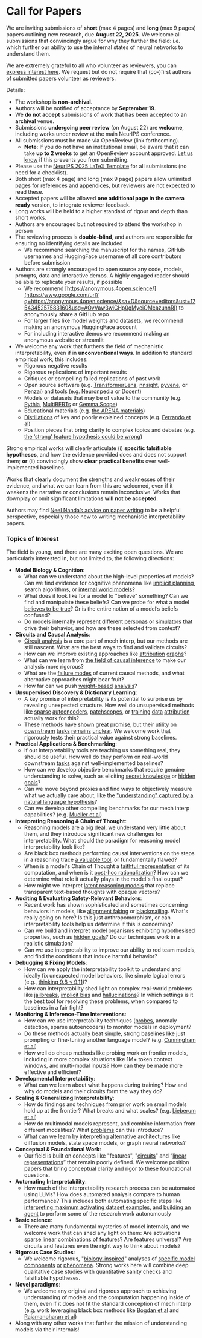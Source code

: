 # Call for Papers
We are inviting submissions of **short** (max 4 pages) and **long** (max 9 pages) papers outlining new research, due **August 22, 2025**. We welcome all submissions that convincingly argue for why they further the field: i.e. which further our ability to use the internal states of neural networks to understand them. 

We are extremely grateful to all who volunteer as reviewers, you can [express interest here](https://www.google.com/url?q=https://docs.google.com/forms/d/e/1FAIpQLSdiw1SJllzoTz_nqzDTzTOGb9DV3W_truQyh-WvYj_QGIi7Mg/viewform?usp%3Ddialog&sa=D&source=editors&ust=1754345257577003&usg=AOvVaw1HmjFgdVOohU-GVtJ2TJBM). We request but do not require that (co-)first authors of submitted papers volunteer as reviewers. 

Details: 
* The workshop is **non-archival**.
* Authors will be notified of acceptance by **September 19**.
* We **do not accept** submissions of work that has been accepted to an **archival** venue.
* Submissions **undergoing peer review** (on August 22) are **welcome**, including works under review at the main NeurIPS conference.
* All submissions must be made via OpenReview (link forthcoming).
  * **Note**: If you do not have an institutional email, be aware that it can take **up to 2 weeks** to get an OpenReview account approved. [Let us know](mailto:neurips2025@mechinterpworkshop.com) if this prevents you from submitting.
* Please use the [NeurIPS 2025 LaTeX Template](https://www.google.com/url?q=https://media.neurips.cc/Conferences/NeurIPS2025/Styles.zip&sa=D&source=editors&ust=1754345257580163&usg=AOvVaw3grh8Xn60m3tHCmhvwJ-qI) for all submissions (no need for a checklist).
* Both short (max 4 page) and long (max 9 page) papers allow unlimited pages for references and appendices, but reviewers are not expected to read these.
* Accepted papers will be allowed **one additional page in the camera ready** version, to integrate reviewer feedback.
* Long works will be held to a higher standard of rigour and depth than short works.
* Authors are encouraged but not required to attend the workshop in person
* The reviewing process is **double-blind**, and authors are responsible for ensuring no identifying details are included
  * We recommend searching the manuscript for the names, GitHub usernames and HuggingFace username of all core contributors before submission
* Authors are strongly encouraged to open source any code, models, prompts, data and interactive demos. A highly engaged reader should be able to replicate your results, if possible
  * We recommend [https://anonymous.4open.science/](https://www.google.com/url?q=https://anonymous.4open.science/&sa=D&source=editors&ust=1754345257583160&usg=AOvVaw3wiCHp0gMyeiOMcazunnRI) to anonymously share a GitHub repo
  * For larger files like model weights and datasets, we recommend making an anonymous HuggingFace account
  * For including interactive demos we recommend making an anonymous website or streamlit
* We welcome any work that furthers the field of mechanistic interpretability, even if in **unconventional ways**. In addition to standard empirical work, this includes:
  * Rigorous negative results
  * Rigorous replications of important results
  * Critiques or compelling failed replications of past work
  * Open source software (e.g. [TransformerLens](https://www.google.com/url?q=https://github.com/neelnanda-io/TransformerLens&sa=D&source=editors&ust=1754345257584511&usg=AOvVaw00SRhNhL-3-GChl8M3H6tt), [nnsight](https://www.google.com/url?q=https://github.com/ndif-team/nnsight&sa=D&source=editors&ust=1754345257584692&usg=AOvVaw1kzHpbMJtvfn2Q2TZysMK4), [pyvene](https://www.google.com/url?q=https://github.com/stanfordnlp/pyvene/tree/main/pyvene/models/mlp&sa=D&source=editors&ust=1754345257584822&usg=AOvVaw3iKIayQdBpSV9U3QwMa9Tw), or [Penzai](https://www.google.com/url?q=https://github.com/google-deepmind/penzai&sa=D&source=editors&ust=1754345257584947&usg=AOvVaw3l2mUo-e81D5hTZfiQcg1p)) and tools (e.g. [Neuronpedia](https://www.google.com/url?q=http://neuronpedia.org&sa=D&source=editors&ust=1754345257585055&usg=AOvVaw0FEEYPGWuzJqDnGg8F7aEh) or [Docent](https://www.google.com/url?q=https://transluce.org/introducing-docent&sa=D&source=editors&ust=1754345257585176&usg=AOvVaw0OQckmepHREWv4VbizJH_O))
  * Models or datasets that may be of value to the community (e.g. [Pythia](https://www.google.com/url?q=https://arxiv.org/abs/2304.01373&sa=D&source=editors&ust=1754345257585511&usg=AOvVaw2gho1UuUEzjReW_zWw1X9t), [MultiBERTs](https://www.google.com/url?q=https://arxiv.org/abs/2106.16163&sa=D&source=editors&ust=1754345257585738&usg=AOvVaw3wceDnY6_lvKf8qIDl3yhQ) or [Gemma Scope](https://www.google.com/url?q=https://arxiv.org/abs/2408.05147&sa=D&source=editors&ust=1754345257585967&usg=AOvVaw2ME5TJX9oUg89p0XfFJf_D))
  * Educational materials (e.g. [the ARENA materials](https://www.google.com/url?q=https://arena3-chapter1-transformer-interp.streamlit.app/&sa=D&source=editors&ust=1754345257586358&usg=AOvVaw0Rsl-vDsXHXJzlEoHoFud9))
  * [Distillations](https://www.google.com/url?q=https://distill.pub/2017/research-debt/&sa=D&source=editors&ust=1754345257586627&usg=AOvVaw3-n245kg1TqQsgIZ5Jh4fn) of key and poorly explained concepts (e.g. [Ferrando et al](https://www.google.com/url?q=https://arxiv.org/abs/2405.00208&sa=D&source=editors&ust=1754345257586876&usg=AOvVaw3SDIQOtbb0tMTtNNfTipNa))
  * Position pieces that bring clarity to complex topics and debates (e.g. [the ‘strong’ feature hypothesis could be wrong](https://www.google.com/url?q=https://www.alignmentforum.org/posts/tojtPCCRpKLSHBdpn/the-strong-feature-hypothesis-could-be-wrong&sa=D&source=editors&ust=1754345257587176&usg=AOvVaw0hWipwBax547HTCpDfd7vr))

Strong empirical works will clearly articulate (i) **specific falsifiable hypotheses**, and how the evidence provided does and does not support them; **or** (ii) convincingly show **clear practical benefits** over well-implemented baselines. 

Works that clearly document the strengths and weaknesses of their evidence, and what we can learn from this are welcomed, even if it weakens the narrative or conclusions remain inconclusive. Works that downplay or omit significant limitations **will not be accepted**. 

Authors may find [Neel Nanda’s advice on paper writing](https://www.google.com/url?q=https://www.alignmentforum.org/posts/eJGptPbbFPZGLpjsp/highly-opinionated-advice-on-how-to-write-ml-papers&sa=D&source=editors&ust=1754345257588474&usg=AOvVaw0_c7bLboCIUVmGlYget9C3) to be a helpful perspective, especially those new to writing mechanistic interpretability papers. 
### Topics of Interest
The field is young, and there are many exciting open questions. We are particularly interested in, but not limited to, the following directions: 
* **Model Biology & Cognition**:
  * What can we understand about the high-level properties of models? Can we find evidence for cognitive phenomena like [implicit planning](https://www.google.com/url?q=https://transformer-circuits.pub/2025/attribution-graphs/biology.html%23dives-poems&sa=D&source=editors&ust=1754345257589458&usg=AOvVaw2Y2CKWLFzEdpEWpb_3gw7g), search algorithms, or [internal world models](https://www.google.com/url?q=https://arxiv.org/abs/2210.13382&sa=D&source=editors&ust=1754345257589695&usg=AOvVaw1IqcGYSZxci3EpJ1B2fRrO)?
  * What does it look like for a model to "believe" something? Can we find and manipulate these beliefs? Can we probe for what a model [believes to be true](https://www.google.com/url?q=https://arxiv.org/abs/2310.06824&sa=D&source=editors&ust=1754345257590156&usg=AOvVaw31qQ_3qFGEhLsz7qkpmv19)? Or is the entire notion of a model’s beliefs confused?
  * Do models internally represent different [personas](https://www.google.com/url?q=https://arxiv.org/abs/2406.12094&sa=D&source=editors&ust=1754345257590559&usg=AOvVaw3w7IZjnc8hTqBjR0gV_S9V) or [simulators](https://www.google.com/url?q=https://www.nature.com/articles/s41586-023-06647-8&sa=D&source=editors&ust=1754345257590726&usg=AOvVaw3ZBgqWrVTZrTA4ZgRAELrc) that drive their behavior, and how are these selected from context?
* **Circuits and Causal Analysis**:
  * [Circuit analysis](https://www.google.com/url?q=https://distill.pub/2020/circuits/zoom-in/&sa=D&source=editors&ust=1754345257591157&usg=AOvVaw1qUsjnzjhXNt8Dr_Jl2bB7) is a core part of mech interp, but our methods are still nascent. What are the best ways to find and validate circuits?
  * How can we improve existing approaches like [attribution](https://www.google.com/url?q=https://arxiv.org/abs/2406.11944&sa=D&source=editors&ust=1754345257591618&usg=AOvVaw3a_sjm6pguFjfjV1Mn6avY) [graphs](https://www.google.com/url?q=https://transformer-circuits.pub/2025/attribution-graphs/methods.html&sa=D&source=editors&ust=1754345257591783&usg=AOvVaw2THPpcVCzjpEUWvlS2hYAd)?
  * What can we learn from [the field of causal inference](https://www.google.com/url?q=https://arxiv.org/abs/2407.04690&sa=D&source=editors&ust=1754345257592053&usg=AOvVaw1IXdgd5MZPAYNPCct4XXLV) to make our analysis more rigorous?
  * What are the [failure modes](https://www.google.com/url?q=https://arxiv.org/abs/2307.15771&sa=D&source=editors&ust=1754345257592366&usg=AOvVaw2Aq_vM0xq-exVcEw34ACb6) of current causal methods, and what alternative approaches might bear fruit?
  * How far can we push [weight-based](https://www.google.com/url?q=https://arxiv.org/abs/2301.05217&sa=D&source=editors&ust=1754345257592729&usg=AOvVaw0uW-KGLUEEQW-UV1chLxb4) [analysis](https://www.google.com/url?q=https://arxiv.org/abs/2410.08417&sa=D&source=editors&ust=1754345257592847&usg=AOvVaw0hp-hwGDgsrtNCvGfDNPBv)?
* **Unsupervised Discovery & Dictionary Learning**:
  * A key promise of interpretability is its potential to surprise us by revealing unexpected structure. How well do unsupervised methods like [sparse](https://www.google.com/url?q=https://arxiv.org/abs/2103.15949&sa=D&source=editors&ust=1754345257593301&usg=AOvVaw1NueZbUuUz55kfWSJzCxY1) [autoencoders](https://www.google.com/url?q=https://transformer-circuits.pub/2023/monosemantic-features&sa=D&source=editors&ust=1754345257593450&usg=AOvVaw096ZwfuBfRRrLTCX7LvZDa), [patch](https://www.google.com/url?q=https://arxiv.org/abs/2401.06102&sa=D&source=editors&ust=1754345257593569&usg=AOvVaw0HfRP0CZ_phtuD4WDfXmca)[scopes](https://www.google.com/url?q=https://arxiv.org/abs/2403.10949v2&sa=D&source=editors&ust=1754345257593655&usg=AOvVaw2noZY5BlNkwvNl1WA0A0pb), or [training](https://www.google.com/url?q=https://proceedings.mlr.press/v70/koh17a?ref%3Dhttps://githubhelp.com&sa=D&source=editors&ust=1754345257593809&usg=AOvVaw3LuACSFESFjWIafGDmzJsO) [data](https://www.google.com/url?q=https://arxiv.org/abs/2308.03296&sa=D&source=editors&ust=1754345257593982&usg=AOvVaw3NBXGAOqq5oimlbytO7-PS) [attribution](https://www.google.com/url?q=https://arxiv.org/abs/2205.11482&sa=D&source=editors&ust=1754345257594142&usg=AOvVaw2bj5TON2hEzbahn74h27NX) actually work for this?
  * These methods have [shown](https://www.google.com/url?q=https://transformer-circuits.pub/2024/scaling-monosemanticity/index.html&sa=D&source=editors&ust=1754345257594398&usg=AOvVaw0Pa0_dvWQvrI7tl8fgozfX) [great](https://www.google.com/url?q=https://transformer-circuits.pub/2025/attribution-graphs/biology.html&sa=D&source=editors&ust=1754345257594535&usg=AOvVaw0KULtAFE5dBS1tqBO_jbFQ) [promise](https://www.google.com/url?q=https://arxiv.org/abs/2503.10965&sa=D&source=editors&ust=1754345257594635&usg=AOvVaw24M5SVgxIk32RaKl1SFUY8), but their [utility](https://www.google.com/url?q=https://arxiv.org/abs/2502.16681&sa=D&source=editors&ust=1754345257594781&usg=AOvVaw1VSZG2rLSO6QXy-y2Iuro9) [on](https://www.google.com/url?q=https://www.tilderesearch.com/blog/sieve&sa=D&source=editors&ust=1754345257594947&usg=AOvVaw3pWvOzfZpMmbwuheYCiIRm) [downstream](https://www.google.com/url?q=https://arxiv.org/abs/2501.17148&sa=D&source=editors&ust=1754345257595062&usg=AOvVaw2LNQffJsm8nIRooFXG6ANn) [tasks](https://www.google.com/url?q=https://transformer-circuits.pub/2024/features-as-classifiers/index.html&sa=D&source=editors&ust=1754345257595176&usg=AOvVaw3p6R_XNYbtYsUpjgPAeStV) [remains](https://www.google.com/url?q=https://arxiv.org/abs/2502.04382&sa=D&source=editors&ust=1754345257595288&usg=AOvVaw2cOxSQA0Hoq_rBeL4YHDTg) [unclear](https://www.google.com/url?q=https://www.alignmentforum.org/posts/4uXCAJNuPKtKBsi28/negative-results-for-saes-on-downstream-tasks&sa=D&source=editors&ust=1754345257595432&usg=AOvVaw1dsuXqTO6IjqrnHLslPm-S). We welcome work that rigorously tests their practical value against strong baselines.
* **Practical Applications & Benchmarking**:
  * If our interpretability tools are teaching us something real, they should be useful. How well do they perform on real-world downstream [tasks](https://www.google.com/url?q=https://www.lesswrong.com/posts/wGRnzCFcowRCrpX4Y/downstream-applications-as-validation-of-interpretability&sa=D&source=editors&ust=1754345257596384&usg=AOvVaw0NJzaNCIOJ8CWmKfjbCDBI) against well-implemented baselines?
  * How can we develop objective benchmarks that require genuine understanding to solve, such as eliciting [secret knowledge](https://www.google.com/url?q=https://arxiv.org/abs/2505.14352&sa=D&source=editors&ust=1754345257596813&usg=AOvVaw0JAkfQ-UW_82kgba2RvKrQ) or [hidden goals](https://www.google.com/url?q=https://arxiv.org/abs/2503.10965&sa=D&source=editors&ust=1754345257596951&usg=AOvVaw1ZJdkDlMUccwN44eowGyKL)?
  * Can we move beyond proxies and find ways to objectively measure what we actually care about, like the ["understanding" captured by a natural language hypothesis](https://www.google.com/url?q=https://arxiv.org/abs/2502.04382&sa=D&source=editors&ust=1754345257597292&usg=AOvVaw2ZuBF-Scxjg7eccwfLFK8X)?
  * Can we develop other compelling benchmarks for our mech interp capabilities? (e.g. [Mueller et al](https://www.google.com/url?q=https://arxiv.org/abs/2504.13151&sa=D&source=editors&ust=1754345257597568&usg=AOvVaw2bb_ZiaDh3ye5Pam9j2A-e))
* **Interpreting Reasoning & Chain of Thought**:
  * Reasoning models are a big deal, we understand very little about them, and they introduce significant new challenges for interpretability. What should the paradigm for reasoning model interpretability look like?
  * Are black box methods performing causal interventions on the steps in a reasoning trace [a valuable tool](https://www.google.com/url?q=https://arxiv.org/abs/2506.19143&sa=D&source=editors&ust=1754345257598330&usg=AOvVaw3hiBj3Pwzy7Msiz02B6n3B), or fundamentally flawed?
  * When is a model's Chain of Thought a [faithful representation](https://www.google.com/url?q=https://arxiv.org/abs/2305.04388&sa=D&source=editors&ust=1754345257598621&usg=AOvVaw3bGbsmQcLAsFwilKzblEDP) of its computation, and when is it [post-hoc rationalization](https://www.google.com/url?q=https://arxiv.org/abs/2503.08679&sa=D&source=editors&ust=1754345257598819&usg=AOvVaw3dtE99ffhFecRrZyN7T764)? How can we determine what role it actually plays in the model's final output?
  * How might we interpret [latent reasoning models](https://www.google.com/url?q=https://arxiv.org/abs/2412.06769&sa=D&source=editors&ust=1754345257599154&usg=AOvVaw3ijWLHB3y2shCeHbq3IYUu) that replace transparent text-based thoughts with opaque vectors?
* **Auditing & Evaluating Safety-Relevant Behaviors**:
  * Recent work has shown sophisticated and sometimes concerning behaviors in models, like [alignment faking](https://www.google.com/url?q=https://arxiv.org/abs/2412.14093&sa=D&source=editors&ust=1754345257599683&usg=AOvVaw3njJDN_bj4ua1bRBT30Xug) or [blackmailing](https://www.google.com/url?q=https://www.anthropic.com/research/agentic-misalignment&sa=D&source=editors&ust=1754345257599815&usg=AOvVaw09iCHwbqYIbSxEMgMfZvUX). What's really going on here? Is this just anthropomorphism, or can interpretability tools help us determine if this is concerning?
  * Can we build and interpret model organisms exhibiting hypothesised properties, such as [hidden goals](https://www.google.com/url?q=https://arxiv.org/abs/2503.10965&sa=D&source=editors&ust=1754345257600427&usg=AOvVaw0O3_gzjHAFy9tuXfJNH0JT)? Do our techniques work in a realistic simulation?
  * Can we use interpretability to improve our ability to red team models, and find the conditions that induce harmful behavior?
* **Debugging & Fixing Models**:
  * How can we apply the interpretability toolkit to understand and ideally fix unexpected model behaviors, like simple logical errors (e.g., [thinking 9.8 < 9.11](https://www.google.com/url?q=https://transluce.org/observability-interface&sa=D&source=editors&ust=1754345257601549&usg=AOvVaw1GsiCU2EU_6b2U_4xHR6Rk))?
  * How can interpretability shed light on complex real-world problems like [jailbreaks](https://www.google.com/url?q=https://transformer-circuits.pub/2025/attribution-graphs/biology.html%23dives-jailbreak&sa=D&source=editors&ust=1754345257602018&usg=AOvVaw2RgGcOTq_6LjKv2euwHZ4G), [implicit bias](https://www.google.com/url?q=https://arxiv.org/abs/2506.10922&sa=D&source=editors&ust=1754345257602203&usg=AOvVaw0j6hLOQZ0pCQZ17cbRTI3n) and [hallucinations](https://www.google.com/url?q=https://arxiv.org/abs/2411.14257&sa=D&source=editors&ust=1754345257602347&usg=AOvVaw2EHCVR2r9EXvFDNCQvdmlU)? In which settings is it the best tool for resolving these problems, when compared to baselines in a fair fight?
* **Monitoring & Inference-Time Interventions**:
  * How can we use interpretability techniques ([probes](https://www.google.com/url?q=https://arxiv.org/abs/2102.12452&sa=D&source=editors&ust=1754345257603051&usg=AOvVaw2Xm2n2evxhJvWIA6eOAY8A), anomaly detection, sparse autoencoders) to monitor models in deployment?
  * Do these methods actually beat simple, strong baselines like just prompting or fine-tuning another language model? (e.g. [Cunningham et al](https://www.google.com/url?q=https://alignment.anthropic.com/2025/cheap-monitors/&sa=D&source=editors&ust=1754345257603513&usg=AOvVaw0NXAuyDT5toklPq-PJuCUj))
  * How well do cheap methods like probing work on frontier models, including in more complex situations like 1M+ token context windows, and multi-modal inputs? How can they be made more effective and efficient?
* **Developmental Interpretability**:
  * What can we learn about what happens during training? How and why do models and their circuits form the way they do?
* **Scaling & Generalizing Interpretability**:
  * How do findings and techniques from prior work on small models hold up at the frontier? What breaks and what scales? (e.g. [Lieberum et al](https://www.google.com/url?q=https://arxiv.org/abs/2307.09458&sa=D&source=editors&ust=1754345257604552&usg=AOvVaw0IWGQwBm8ThiCWwLCpD3LJ))
  * How do multimodal models represent, and combine information from different modalities? What [problems](https://www.google.com/url?q=https://openreview.net/pdf?id%3DVUhRdZp8ke&sa=D&source=editors&ust=1754345257604870&usg=AOvVaw3zeHrdUqlYIvBi1CLZtzPw) can this introduce?
  * What can we learn by interpreting alternative architectures like diffusion models, state space models, or graph neural networks?
* **Conceptual & Foundational Work**:
  * Our field is built on concepts like "features", "[circuits](https://www.google.com/url?q=https://distill.pub/2020/circuits/zoom-in/&sa=D&source=editors&ust=1754345257605385&usg=AOvVaw2aw06Z3AnyMT7cU7eW2BZv)" and “[linear representations](https://www.google.com/url?q=https://transformer-circuits.pub/2024/july-update/index.html%23linear-representations&sa=D&source=editors&ust=1754345257605592&usg=AOvVaw3X5DRVTPGbuRH9TYelPE9m)” that remain poorly defined. We welcome position papers that bring conceptual clarity and rigor to these foundational questions.
* **Automating Interpretability**:
  * How much of the interpretability research process can be automated using LLMs? How does automated analysis compare to human performance? This includes both automating specific steps like [interpreting maximum activating dataset examples](https://www.google.com/url?q=https://openaipublic.blob.core.windows.net/neuron-explainer/paper/index.html&sa=D&source=editors&ust=1754345257606410&usg=AOvVaw1TIvtEzBcsWtGE7MBo2iHv), and [building an agent](https://www.google.com/url?q=https://arxiv.org/abs/2404.14394&sa=D&source=editors&ust=1754345257606553&usg=AOvVaw05S6J7IqszCcUrFAb89BR7) to perform some of the research work autonomously
* **Basic science**:
  * There are many fundamental mysteries of model internals, and we welcome work that can shed any light on them: Are activations [sparse linear](https://www.google.com/url?q=https://arxiv.org/abs/1601.03764&sa=D&source=editors&ust=1754345257607004&usg=AOvVaw2ASE3gocYdkHpZGY5fN9vM) [combinations of features](https://www.google.com/url?q=https://transformer-circuits.pub/2022/toy_model/index.html&sa=D&source=editors&ust=1754345257607189&usg=AOvVaw3plKkO4LRqvkv8PMza9tkn)? Are features universal? Are circuits and features even the right way to think about models?
* **Rigorous Case Studies**:
  * We welcome rigorous, "[biology-inspired](https://www.google.com/url?q=https://distill.pub/2020/circuits/curve-circuits/&sa=D&source=editors&ust=1754345257607654&usg=AOvVaw17cr2HfsaPJvXEn3SPtC-d)" analyses of [specific model](https://www.google.com/url?q=https://arxiv.org/abs/2310.04625&sa=D&source=editors&ust=1754345257607799&usg=AOvVaw2rzX5cCeHqWSZk2Rw0lt5W) [components](https://www.google.com/url?q=https://transformer-circuits.pub/2024/scaling-monosemanticity/index.html&sa=D&source=editors&ust=1754345257607931&usg=AOvVaw1TSJWxz4T30EUMxCpjUO34) [or](https://www.google.com/url?q=https://arxiv.org/abs/2305.01610&sa=D&source=editors&ust=1754345257608025&usg=AOvVaw1-fxjmPlNMPG5NpPzEitxU) [phenomena](https://www.google.com/url?q=https://arxiv.org/abs/2306.09346&sa=D&source=editors&ust=1754345257608149&usg=AOvVaw23vJmMKAaoKeq84HeqHFX5). Strong works here will combine deep qualitative case studies with quantitative sanity checks and falsifiable hypotheses.
* **Novel paradigms**:
  * We welcome any original and rigorous approach to achieving understanding of models and the computation happening inside of them, even if it does not fit the standard conception of mech interp (e.g. work leveraging black box methods like [Bogdan et al](https://www.google.com/url?q=https://arxiv.org/abs/2506.19143&sa=D&source=editors&ust=1754345257608797&usg=AOvVaw3VK35DMYrMKZUDPkEwx16j) and [Rajamanoharan et al](https://www.google.com/url?q=https://www.alignmentforum.org/posts/wnzkjSmrgWZaBa2aC/self-preservation-or-instruction-ambiguity-examining-the&sa=D&source=editors&ust=1754345257608997&usg=AOvVaw1C9Igr2RyXnDIdmy4xG9uz))
* Along with any other works that further the mission of understanding models via their internals!